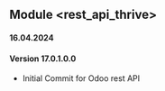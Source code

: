 ## Module <rest_api_thrive>

#### 16.04.2024
#### Version 17.0.1.0.0
 - Initial Commit for Odoo rest API
